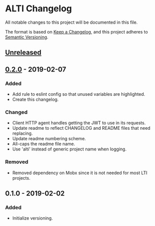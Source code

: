 # ALTI Changelog

All notable changes to this project will be documented in this file.

The format is based on [Keep a Changelog](https://keepachangelog.com/en/1.0.0/),
and this project adheres to [Semantic Versioning](https://semver.org/spec/v2.0.0.html).

## [Unreleased]

## [0.2.0] - 2019-02-07
### Added
- Add rule to eslint config so that unused variables are highlighted.
- Create this changelog.

### Changed
- Client HTTP agent handles getting the JWT to use in its requests.
- Update readme to reflect CHANGELOG and README files that need replacing.
- Update readme numbering scheme.
- All-caps the readme file name.
- Use 'alti' instead of generic project name when logging.

### Removed
- Removed dependency on Mobx since it is not needed for most LTI projects.

## 0.1.0 - 2019-02-02
### Added
- Initialize versioning.

[Unreleased]: https://github.gatech.edu/c21u/alti/compare/v0.2.0...dev
[0.2.0]: https://github.gatech.edu/c21u/alti/compare/v0.1.0...v0.2.0